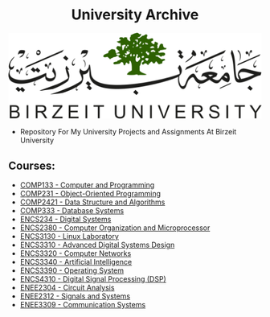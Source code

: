  <H1 align="center" > <strong> University Archive </strong> </H1>
                            
   ![](BZU_logo.png)                                                                 
                                                                                                            
  - Repository For My University Projects and Assignments At Birzeit University   
## Courses:  
 * [COMP133 - Computer and Programming](https://github.com/Tariq0Odeh/University/tree/main/COMP133%20-%20Computer%20and%20Programming) 
 * [COMP231 - Object-Oriented Programming](https://github.com/Tariq0Odeh/University/tree/main/COMP231%20-%20Object-Oriented%20Programming) 
 * [COMP2421 - Data Structure and Algorithms](https://github.com/Tariq0Odeh/University/tree/main/COMP2421%20-%20Data%20Structure%20and%20Algorithms)
 * [COMP333 - Database Systems](https://github.com/Tariq0Odeh/University/tree/main/COMP333%20-%20Database%20Systems) 
 * [ENCS234 - Digital Systems](https://github.com/Tariq0Odeh/University/tree/main/ENCS234%20-%20Digital%20Systems) 
 * [ENCS2380 - Computer Organization and Microprocessor](https://github.com/Tariq0Odeh/University/tree/main/ENCS2380%20-%20Computer%20Organization%20and%20Microprocessor)
 * [ENCS3130 - Linux Laboratory](https://github.com/Tariq0Odeh/University/tree/main/ENCS3130%20-%20Linux%20Laboratory) 
 * [ENCS3310 - Advanced Digital Systems Design](https://github.com/Tariq0Odeh/University/tree/main/ENCS3310%20-%20Advanced%20Digital%20Systems%20Design) 
 * [ENCS3320 - Computer Networks](https://github.com/Tariq0Odeh/University/tree/main/ENCS3320%20-%20Computer%20Networks)
 * [ENCS3340 - Artificial Intelligence](https://github.com/Tariq0Odeh/University/tree/main/ENCS3340%20-%20Artificial%20Intelligence) 
 * [ENCS3390 - Operating System](https://github.com/Tariq0Odeh/University/tree/main/ENCS3390%20-%20Operating%20System) 
 * [ENCS4310 - Digital Signal Processing (DSP)](https://github.com/Tariq0Odeh/University/tree/main/ENCS4310%20-%20Digital%20Signal%20Processing%20(DSP)) 
 * [ENEE2304 - Circuit Analysis](https://github.com/Tariq0Odeh/University/tree/main/ENEE2304%20-%20Circuit%20Analysis) 
 * [ENEE2312 - Signals and Systems](https://github.com/Tariq0Odeh/University/tree/main/ENEE2312%20-%20Signals%20and%20Systems) 
 * [ENEE3309 - Communication Systems](https://github.com/Tariq0Odeh/University/tree/main/ENEE3309%20-%20Communication%20Systems) 
 
  
 
 
 
